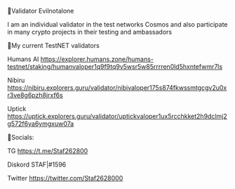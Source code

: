 
🔸Validator Evilnotalone

I am an individual validator in the test networks Cosmos and also participate in many crypto projects in their testing and ambassadors



🔸My current TestNET validators


Humans AI  https://explorer.humans.zone/humans-testnet/staking/humanvaloper1q9f9tq9v5wsr5w85rrrren0ld5hxntefwmr7ls

Nibiru https://nibiru.explorers.guru/validator/nibivaloper175s874fkwssmtgcgv2u0xr3ve8g6pzh8jrxf6s

Uptick https://uptick.explorers.guru/validator/uptickvaloper1ux5rcchkket2h9dclmj2g572f6ya6ymgxuw07a


🔸Socials:  

TG  https://t.me/Staf262800 

Diskord  STAF|#1596

Twitter https://twitter.com/Staf2628000

